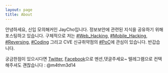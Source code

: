 ```yaml
---
layout: page
title: About
---
```


안녕하세요, 신입 모의해커인 JayCho입니다.
정보보안에 관련된 지식을 공유하기 위해 포스팅하고 있습니다.
구체적으로 저는 [#Web_Hacking][wh], [#Mobile_Hacking][mh], [#Reversing][r], [#Coding][c] 그리고 CVE 신규취약점의 [#PoC][poc]에 관심이 있습니다.
반갑습니다.

궁금한점이 있으시다면 [Twitter][tw], [Facebook][fb]으로 멘션,댓글주세요~
텔레그램으로 컨택해주셔도 괜찮습니다 : @m4thm3d14

[wh]: https://hackernextdoor.club/category#web_hacking
[mh]: https://hackernextdoor.club/category#mobile_hacking
[r]: https://hackernextdoor.club/category#reversing
[c]: https://hackernextdoor.club/category#coding
[poc]: https://hackernextdoor.club/category#poc
[tw]: https://twitter.com/m4thm3d14
[fb]: https://www.facebook.com/eunjae.cho.146
